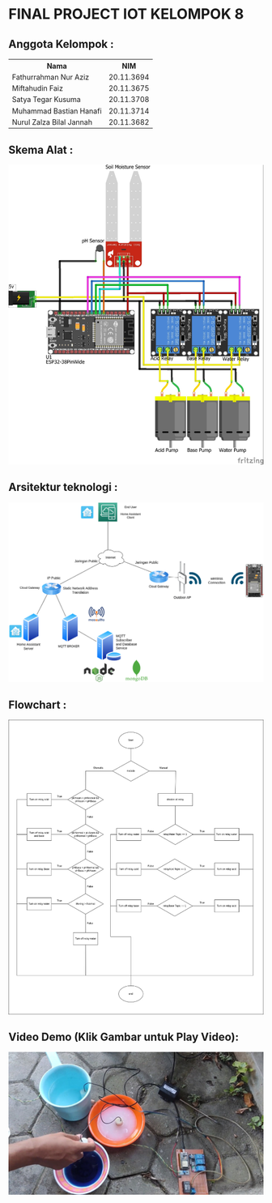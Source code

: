 <h1>FINAL PROJECT IOT KELOMPOK 8</h1>

<h2>Anggota Kelompok : </h2>

<table>
    <tr>
        <th>Nama</th>
        <th>NIM</th>
    </tr>
    <tr>
        <td>Fathurrahman Nur Aziz</td>
        <td>20.11.3694</td>
    </tr>
    <tr>
        <td>Miftahudin Faiz</td>
        <td>20.11.3675</td>
    </tr>
    <tr>
        <td>Satya Tegar Kusuma</td>
        <td>20.11.3708</td>
    </tr>
    <tr>
        <td>Muhammad Bastian Hanafi</td>
        <td>20.11.3714</td>
    </tr>
    <tr>
        <td>Nurul Zalza Bilal Jannah</td>
        <td>20.11.3682</td>
    </tr>
</table>

<h2>Skema Alat : </h2>

![Skema Alat](./ARCHITECTURE/skema_alat.jpg?raw=true "SKEMA ALAT")


<h2>Arsitektur teknologi : </h2>

![Arsitektur teknologi](./ARCHITECTURE/architecture_technology.png?raw=true "ARCHITECTURE TECHNOLOGY")


<h2>Flowchart : </h2>

![Flowchart](./ARCHITECTURE/diagram_alur.png?raw=true "FLOW DIAGRAM")

<h2>Video Demo (Klik Gambar untuk Play Video): </h2>

[![Video Demo](./ARCHITECTURE/thumbnail.jpg?raw=true "Video Demo")](https://youtu.be/GUnc3NPnQkU)